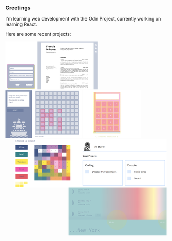 ### Greetings

I'm learning web development with the Odin Project, currently working on learning React.

Here are some recent projects:


<a href="https://github.com/xewar/cv-builder">
<img src="https://github.com/xewar/projectThumbnails/blob/7748307293ac9c726d2cdf4a89ba3f5cc829b40b/cvBuilder2.png" height="150" alt="CV Builder">
<a href="https://github.com/xewar/battleship">
<img src="https://github.com/xewar/projectThumbnails/blob/886a13e60bacd355e3d8b85fc9b9c0b804a624dd/Battleship.png" height="150" alt="Battleship"></a>
<a href="https://github.com/xewar/to-do-list/">
<img align="right" src="https://github.com/xewar/projectThumbnails/blob/56f419dd9d1148b3ac97cc690b6df82e6c90136e/todoList.png" height="150"></a><a href="https://github.com/xewar/etch-a-sketch/"><img align="right" src="https://github.com/xewar/projectThumbnails/blob/eac75ed24fa52f136b1d08ab36099e5fe7bbb612/etchASketch.png" height="150"></a><a href="https://github.com/xewar/weatherApp">
<img align="right" alt="Weather App" src="https://github.com/xewar/weatherApp/blob/623bbc1633a844fbcaa61767a4629da7046055f0/src/projectThumbnail.png" height="150"></a>
<a href="https://github.com/xewar/calculator/">
  <img src="https://github.com/xewar/projectThumbnails/blob/1c7576065ad681be7044ba8a5e7b368a64f4d406/calculator.png" height="150"></a>

<!--
**xewar/xewar** is a ✨ _special_ ✨ repository because its `README.md` (this file) appears on your GitHub profile.

Here are some ideas to get you started:

- 🔭 I’m currently working on ...
- 🌱 I’m currently learning ...
- 👯 I’m looking to collaborate on ...
- 🤔 I’m looking for help with ...
- 💬 Ask me about ...
- 📫 How to reach me: ...
- 😄 Pronouns: ...
- ⚡ Fun fact: ...
-->

